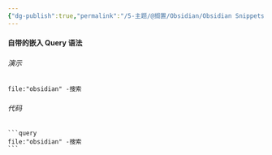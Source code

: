 ```yaml
---
{"dg-publish":true,"permalink":"/5-主题/@搁置/Obsidian/Obsidian Snippets 代码片段/","tags":["Obsidian","Snippets","代码片段"],"noteIcon":"1","created":"2023-09-15","updated":"2024-04-10"}
---
```



#### 自带的嵌入 Query 语法
###### 演示
```query 
file:"obsidian" -搜索 
```
###### 代码
````
```query 
file:"obsidian" -搜索 
```
````